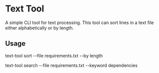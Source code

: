 # Text Tool

A simple CLI tool for text processing. This tool can sort lines in a text file either alphabetically or by length.

## Usage

text-tool sort --file requirements.txt --by length

text-tool search --file requirements.txt --keyword dependencies
